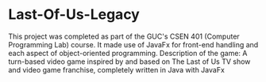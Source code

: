# Last-Of-Us-Legacy
This project was completed as part of the GUC's CSEN 401 (Computer Programming Lab) course. It made use of JavaFx for front-end handling and each aspect of object-oriented programming. Description of the game: A turn-based video game inspired by and based on The Last of Us TV show and video game franchise, completely written in Java with JavaFx
